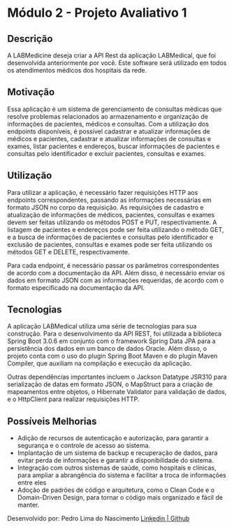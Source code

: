 # Módulo 2 - Projeto Avaliativo 1

## Descrição  
A LABMedicine deseja criar a API Rest da aplicação LABMedical, que foi desenvolvida anteriormente por você.
Este software será utilizado em todos os atendimentos médicos dos hospitais da rede.

## Motivação
Essa aplicação é um sistema de gerenciamento de consultas médicas que resolve problemas relacionados ao armazenamento e organização de informações de pacientes, médicos e consultas. 
Com a utilização dos endpoints disponíveis, é possível cadastrar e atualizar informações de médicos e pacientes, cadastrar e atualizar informações de consultas e exames, listar pacientes e endereços,
buscar informações de pacientes e consultas pelo identificador e excluir pacientes, consultas e exames.

## Utilização
Para utilizar a aplicação, é necessário fazer requisições HTTP aos endpoints correspondentes, passando as informações necessárias em formato JSON no corpo da requisição.
As requisições de cadastro e atualização de informações de médicos, pacientes, consultas e exames devem ser feitas utilizando os métodos POST e PUT, respectivamente.
A listagem de pacientes e endereços pode ser feita utilizando o método GET, e a busca de informações de pacientes e consultas pelo identificador e exclusão de pacientes, 
consultas e exames pode ser feita utilizando os métodos GET e DELETE, respectivamente.

Para cada endpoint, é necessário passar os parâmetros correspondentes de acordo com a documentação da API.
Além disso, é necessário enviar os dados em formato JSON com as informações requeridas, de acordo com o formato especificado na documentação da API.

## Tecnologias
A aplicação LABMedical utiliza uma série de tecnologias para sua construção.
Para o desenvolvimento da API REST, foi utilizada a biblioteca Spring Boot 3.0.6 em conjunto com o framework Spring Data JPA para a persistência dos dados em um banco de dados Oracle.
Além disso, o projeto conta com o uso do plugin Spring Boot Maven e do plugin Maven Compiler, que auxiliam na compilação e execução da aplicação.

Outras dependências importantes incluem o Jackson Datatype JSR310 para serialização de datas em formato JSON,
o MapStruct para a criação de mapeamentos entre objetos, o Hibernate Validator para validação de dados, e o HttpClient para realizar requisições HTTP.

## Possíveis Melhorias
* Adição de recursos de autenticação e autorização, para garantir a segurança e o controle de acesso ao sistema.
* Implantação de um sistema de backup e recuperação de dados, para evitar perda de informações e garantir a disponibilidade do sistema.
* Integração com outros sistemas de saúde, como hospitais e clínicas, para ampliar a abrangência do sistema e facilitar a troca de informações entre eles
* Adoção de padrões de código e arquitetura, como o Clean Code e o Domain-Driven Design, para tornar o código mais organizado e fácil de manter.




Desenvolvido por:
Pedro Lima do Nascimento
<a href="https://www.linkedin.com/in/pedro-lima-12b92332/">Linkedin | <a href="https://github.com/GitdoPedro">Github
